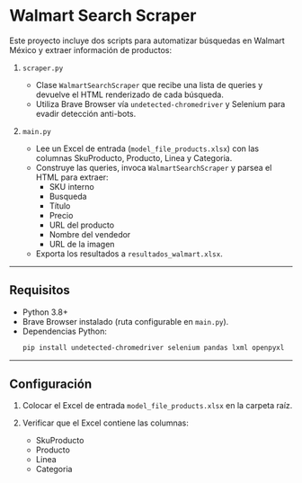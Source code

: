 # Walmart Search Scraper

Este proyecto incluye dos scripts para automatizar búsquedas en Walmart México y extraer información de productos:

1.  `scraper.py`
    * Clase `WalmartSearchScraper` que recibe una lista de queries y devuelve el HTML renderizado de cada búsqueda.
    * Utiliza Brave Browser vía `undetected-chromedriver` y Selenium para evadir detección anti-bots.

2.  `main.py`
    * Lee un Excel de entrada (`model_file_products.xlsx`) con las columnas SkuProducto, Producto, Linea y Categoria.
    * Construye las queries, invoca `WalmartSearchScraper` y parsea el HTML para extraer:
        * SKU interno
        * Busqueda
        * Título
        * Precio
        * URL del producto
        * Nombre del vendedor
        * URL de la imagen
    * Exporta los resultados a `resultados_walmart.xlsx`.

---

## Requisitos

* Python 3.8+
* Brave Browser instalado (ruta configurable en `main.py`).
* Dependencias Python:
    ```bash
    pip install undetected-chromedriver selenium pandas lxml openpyxl
    ```

---

## Configuración

1.  Colocar el Excel de entrada `model_file_products.xlsx` en la carpeta raíz.

2.  Verificar que el Excel contiene las columnas:
    * SkuProducto
    * Producto
    * Linea
    * Categoria